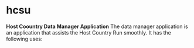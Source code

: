 # hcsu
**Host Coountry Data Manager Application**
The data manager application is an application that assists the Host Country Run smoothly.
It has the following uses:
